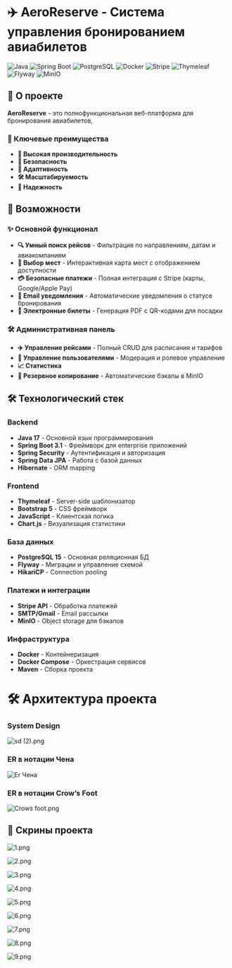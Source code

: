 # ✈️ AeroReserve - Система управления бронированием авиабилетов

![Java](https://img.shields.io/badge/Java-17-orange)
![Spring Boot](https://img.shields.io/badge/Spring%20Boot-3.1-green)
![PostgreSQL](https://img.shields.io/badge/PostgreSQL-15-blue)
![Docker](https://img.shields.io/badge/Docker-Compose-blue)
![Stripe](https://img.shields.io/badge/Stripe-Payments-purple)
![Thymeleaf](https://img.shields.io/badge/Thymeleaf-Templates-green)
![Flyway](https://img.shields.io/badge/Flyway-Migrations-red)
![MinIO](https://img.shields.io/badge/MinIO-Storage-yellow)

## 📖 О проекте

**AeroReserve** - это полнофункциональная веб-платформа для бронирования авиабилетов,
### 🎯 Ключевые преимущества

- **🚀 Высокая производительность**
- **🔐 Безопасность**
- **📱 Адаптивность** 
- **🛠️ Масштабируемость**
- **💾 Надежность** 


## 🚀 Возможности

### ✨ Основной функционал
- **🔍 Умный поиск рейсов** - Фильтрация по направлениям, датам и авиакомпаниям
- **💺 Выбор мест** - Интерактивная карта мест с отображением доступности
- **💳 Безопасные платежи** - Полная интеграция с Stripe (карты, Google/Apple Pay)
- **📧 Email уведомления** - Автоматические уведомления о статусе бронирования
- **🎫 Электронные билеты** - Генерация PDF с QR-кодами для посадки

### 🛠️ Административная панель
- **✈️ Управление рейсами** - Полный CRUD для расписания и тарифов
- **👥 Управление пользователями** - Модерация и ролевое управление
- **📈 Статистика**
- **💾 Резервное копирование** - Автоматические бэкапы в MinIO

## 🛠️ Технологический стек

### Backend
- **Java 17** - Основной язык программирования
- **Spring Boot 3.1** - Фреймворк для enterprise приложений
- **Spring Security** - Аутентификация и авторизация
- **Spring Data JPA** - Работа с базой данных
- **Hibernate** - ORM mapping

### Frontend
- **Thymeleaf** - Server-side шаблонизатор
- **Bootstrap 5** - CSS фреймворк
- **JavaScript** - Клиентская логика
- **Chart.js** - Визуализация статистики

### База данных
- **PostgreSQL 15** - Основная реляционная БД
- **Flyway** - Миграции и управление схемой
- **HikariCP** - Connection pooling

### Платежи и интеграции
- **Stripe API** - Обработка платежей
- **SMTP/Gmail** - Email рассылки
- **MinIO** - Object storage для бэкапов

### Инфраструктура
- **Docker** - Контейнеризация
- **Docker Compose** - Оркестрация сервисов
- **Maven** - Сборка проекта

# 🛠️ Архитектура проекта

### System Design
![sd (2).png](about/sd%20%282%29.png)

### ER в нотации Чена
![Er Чена](about/Er%20%D1%87%D0%B5%D0%BD%D0%B0.drawio.png)

### ER в нотации Crow’s Foot
![Crows foot.png](about/Crows%20foot.png)


## 📸 Скрины проекта
![1.png](about/1.png)

![2.png](about/2.png)

![3.png](about/3.png)

![4.png](about/4.png)

![5.png](about/5.png)

![6.png](about/6.png)

![7.png](about/7.png)

![8.png](about/8.png)

![9.png](about/9.png)
